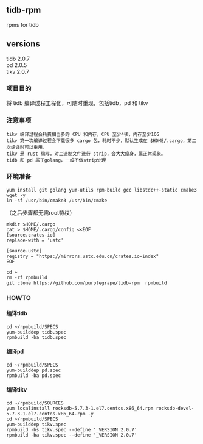## tidb-rpm
rpms for tidb  

## versions
tidb 2.0.7  
pd 2.0.5  
tikv 2.0.7  

### 项目目的  
将 tidb 编译过程工程化，可随时重现，包括tidb，pd 和 tikv

### 注意事项  
```
tikv 编译过程会耗费相当多的 CPU 和内存，CPU 至少4核，内存至少16G  
tikv 第一次编译过程会下载很多 cargo 包，耗时不少，默认生成在 $HOME/.cargo，第二次编译时可以重用。  
tikv 是 rust 编写，对二进制文件进行 strip，会大大瘦身，属正常现象。
tidb 和 pd 属于golang，一般不做strip处理
```

### 环境准备  
```
yum install git golang yum-utils rpm-build gcc libstdc++-static cmake3 wget -y  
ln -sf /usr/bin/cmake3 /usr/bin/cmake  
```

（之后步骤都无需root特权）  
```
mkdir $HOME/.cargo  
cat > $HOME/.cargo/config <<EOF  
[source.crates-io]  
replace-with = 'ustc'  

[source.ustc]  
registry = "https://mirrors.ustc.edu.cn/crates.io-index"  
EOF  

cd ~  
rm -rf rpmbuild  
git clone https://github.com/purplegrape/tidb-rpm  rpmbuild
```

### HOWTO  

#### 编译tidb  
```
cd ~/rpmbuild/SPECS  
yum-builddep tidb.spec  
rpmbuild -ba tidb.spec  
```
#### 编译pd  
```
cd ~/rpmbuild/SPECS  
yum-builddep pd.spec   
rpmbuild -ba pd.spec  
```
#### 编译tikv  
```
cd ~/rpmbuild/SOURCES  
yum localinstall rocksdb-5.7.3-1.el7.centos.x86_64.rpm rocksdb-devel-5.7.3-1.el7.centos.x86_64.rpm -y  
cd ~/rpmbuild/SPECS  
yum-builddep tikv.spec  
rpmbuild -bs tikv.spec --define '_VERSION 2.0.7'  
rpmbuild -ba tikv.spec --define '_VERSION 2.0.7'  
```

